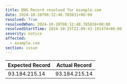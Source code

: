 ```yaml
---
title: DNS Record resolved for example.com
date: 2024-10-28T06:12:48.785831+00:00
resolved: True
resolvedWhen: 2024-10-28T06:12:48.785838+00:00
resolvedStartTime: 2024-10-25T21:09:43.191474+00:00
severity: notice
affected:
  - example.com
section: issue
---
```


| Expected Record  | Actual Record  |
|------------------|----------------|
| 93.184.215.14 | 93.184.215.14 |
